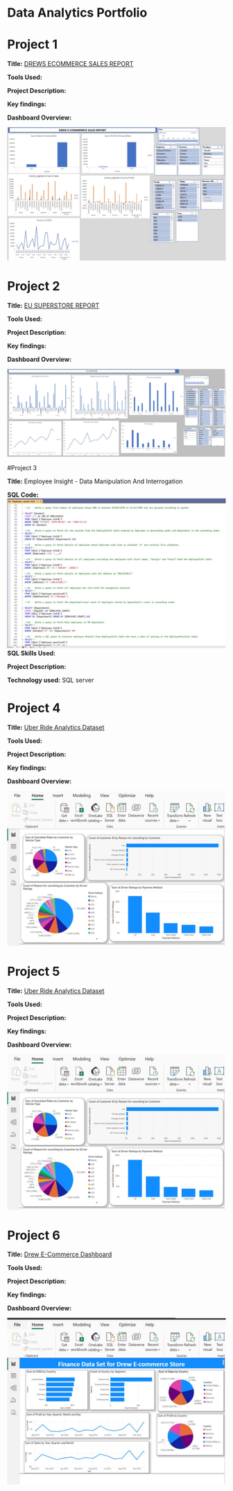 # Data Analytics Portfolio
# Project 1

**Title:** [DREWS ECOMMERCE SALES REPORT](https://github.com/AndrewOlayemi/AndrewOlayemi.github.io/blob/main/Excel1.JPG)

**Tools Used:**

**Project Description:**

**Key findings:**

**Dashboard Overview:**

![Excel1](Excel1.JPG)


# Project 2

**Title:** [EU SUPERSTORE REPORT](https://github.com/AndrewOlayemi/AndrewOlayemi.github.io/blob/main/EU%20Superstore.JPG)

**Tools Used:**

**Project Description:**

**Key findings:**

**Dashboard Overview:**

![EU_Superstore](EU_Superstore.JPG)


#Project 3

**Title:** Employee Insight - Data Manipulation And Interrogation

**SQL Code:**
![SQL.JPG](SQL.JPG)
**SQL Skills Used:**

**Project Description:**

**Technology used:** SQL server


# Project 4

**Title:** [Uber Ride Analytics Dataset](https://github.com/AndrewOlayemi/AndrewOlayemi.github.io/blob/main/Power_BI_Uber.JPG)

**Tools Used:**

**Project Description:**

**Key findings:**

**Dashboard Overview:**

![Power_BI_Uber](Power_BI_Uber.JPG)



# Project 5

**Title:** [Uber Ride Analytics Dataset](https://github.com/AndrewOlayemi/AndrewOlayemi.github.io/blob/main/Power_BI_Uber.JPG)

**Tools Used:**

**Project Description:**

**Key findings:**

**Dashboard Overview:**

![Power_BI_Uber](Power_BI_Uber.JPG)




# Project 6

**Title:** [Drew E-Commerce Dashboard](https://github.com/AndrewOlayemi/AndrewOlayemi.github.io/blob/main/Power_BI_Dashboard_Drew_Eccommerce.JPG)

**Tools Used:**

**Project Description:**

**Key findings:**

**Dashboard Overview:**

![Power_BI_Dashboard_Drew_Eccommerce](Power_BI_Dashboard_Drew_Eccommerce.JPG)
